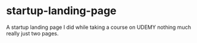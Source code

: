 # startup-landing-page
A startup landing page I did while taking a course on UDEMY nothing much really just two pages.
